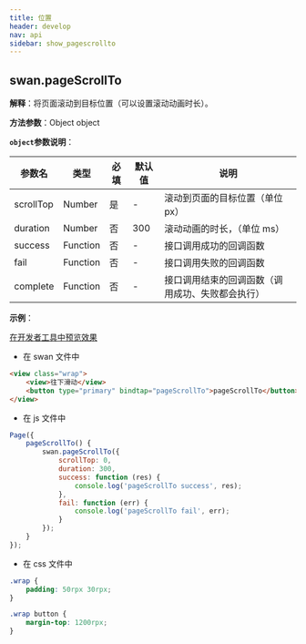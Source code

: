 ```yaml
---
title: 位置
header: develop
nav: api
sidebar: show_pagescrollto
---
```


## swan.pageScrollTo


**解释**：将页面滚动到目标位置（可以设置滚动动画时长）。

**方法参数**：Object object

**`object`参数说明**：

|参数名 |类型  |必填 | 默认值 |说明|
|---- | ---- | ---- | ----|----|
|scrollTop |Number | 是|  - | 滚动到页面的目标位置（单位 px） |
|duration |Number | 否| 300 | 滚动动画的时长，（单位 ms） |
|success |Function  |  否 |-| 接口调用成功的回调函数 | 
|fail  |  Function |   否  |-| 接口调用失败的回调函数|  
|complete   | Function  |  否 |-|  接口调用结束的回调函数（调用成功、失败都会执行）| 

**示例**：

<a href="swanide://fragment/84173982a61ebfce398d8958f4961b711557729973205" title="在开发者工具中预览效果" target="_self">在开发者工具中预览效果</a>

* 在 swan 文件中

```html
<view class="wrap">
    <view>往下滑动</view>
    <button type="primary" bindtap="pageScrollTo">pageScrollTo</button>
</view>
```

* 在 js 文件中

```js
Page({
    pageScrollTo() {
        swan.pageScrollTo({
            scrollTop: 0,
            duration: 300,
            success: function (res) {
                console.log('pageScrollTo success', res);
            },
            fail: function (err) {
                console.log('pageScrollTo fail', err);
            }
        });
    }
});
```
* 在 css 文件中

```css
.wrap {
    padding: 50rpx 30rpx;
}

.wrap button {
    margin-top: 1200rpx;
}
```